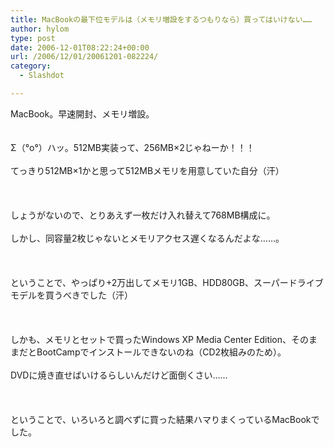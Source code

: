 ```yaml
---
title: MacBookの最下位モデルは（メモリ増設をするつもりなら）買ってはいけない……
author: hylom
type: post
date: 2006-12-01T08:22:24+00:00
url: /2006/12/01/20061201-082224/
category:
  - Slashdot

---
```

MacBook。早速開封、メモリ増設。  
</br>   
Σ（°o°）ハッ。512MB実装って、256MB×2じゃねーか！！！</br>   
てっきり512MB×1かと思って512MBメモリを用意していた自分（汗）</br>  
</br>   
しょうがないので、とりあえず一枚だけ入れ替えて768MB構成に。</br>   
しかし、同容量2枚じゃないとメモリアクセス遅くなるんだよな……。</br>  
</br>   
ということで、やっぱり+2万出してメモリ1GB、HDD80GB、スーパードライブモデルを買うべきでした（汗）</br>  
</br>   
しかも、メモリとセットで買ったWindows XP Media Center Edition、そのままだとBootCampでインストールできないのね（CD2枚組みのため）。</br>   
DVDに焼き直せばいけるらしいんだけど面倒くさい……</br>  
</br>   
ということで、いろいろと調べずに買った結果ハマりまくっているMacBookでした。</br>
